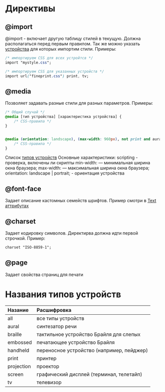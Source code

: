# Директивы

## @import

@import - включает другую таблицу стилей в текущую. Должна располагаться перед первым правилом. Так же можно указать [устройства](#названия-типов-устройств) для которых импортим стили. Примеры:

````css
/* импортируем CSS для всех устройтсв */
import "mystyle.css";

/* импортируем CSS для указанных устройств */
import url("fineprint.css") print, tv;
````

## @media

Позволяет задавать разные стили для разных параметров. Примеры:

````css
/* Общий случай */
@media [тип устройства] [характеристика устройства] { 
    /* CSS-правила */ 
}


@media (orientation: landscape), (max-width: 960px), not print and aural { 
    /* CSS-правила */ 
}
````

Список [типов устройств](#названия-типов-устройств)
Основные характеристики:
scripting - проверка, включены ли скрипты
min-width: <length> — минимальная ширина окна браузера;
max-width: <length> — максимальная ширина окна браузера;
orientation: landscape | portrait; - ориентация устройства

## @font-face

Задает описание кастомных семейств шрифтов. Пример смотри в [Text аттрибутах](./05-TextAttribute.md)

## @charset

Задает кодировку символов. Директирва должна идти первой строчкой. Пример:

````css
charset "ISO-8859-1";
````

## @page

Задает свойства страниц для печати

# Названия типов устройств

|Назание    |Расшифровка                               |
|:----------|:-----------------------------------------|
|all        |все типы устройств                        |
|aural      |синтезатор речи                           |
|braille    |тактильное устройство Брайля для слепых   |
|embossed   |печатающее устройство Брайля              | 
|handheld   |переносное устройство (например, пейджер) |
|print      |принтер                                   |
|projection |проектор                                  |
|screen     |графический дисплей (терминал, телетайп)  |
|tv         |телевизор                                 |
